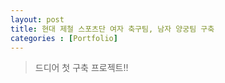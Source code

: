 ```yaml
---
layout: post
title: 현대 제철 스포츠단 여자 축구팀, 남자 양궁팀 구축
categories : [Portfolio]
---
```

> 드디어 첫 구축 프로젝트!!
